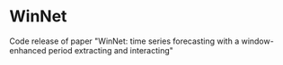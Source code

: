 # WinNet
Code release of paper "WinNet: time series forecasting with a window-enhanced period extracting and interacting"
